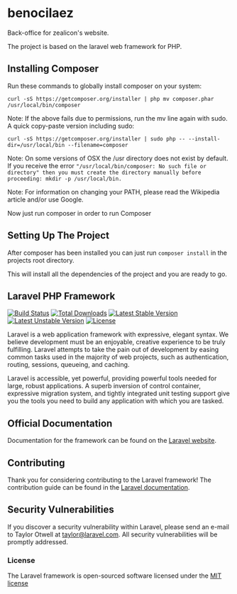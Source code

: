 # benocilaez
Back-office for zealicon's website.

The project is based on the laravel web framework for PHP.

## Installing Composer
Run these commands to globally install composer on your system:

`curl -sS https://getcomposer.org/installer | php
mv composer.phar /usr/local/bin/composer`

Note: If the above fails due to permissions, run the mv line again with sudo.
A quick copy-paste version including sudo:

`curl -sS https://getcomposer.org/installer | sudo php -- --install-dir=/usr/local/bin --filename=composer`

Note: On some versions of OSX the /usr directory does not exist by default. If you receive the error `"/usr/local/bin/composer: No such file or directory" then you must create the directory manually before proceeding: mkdir -p /usr/local/bin.`

Note: For information on changing your PATH, please read the Wikipedia article and/or use Google.

Now just run composer in order to run Composer 

## Setting Up The Project
After composer has been installed you can just run `composer install` in the projects root directory.

This will install all the dependencies of the project and you are ready to go.

## Laravel PHP Framework

[![Build Status](https://travis-ci.org/laravel/framework.svg)](https://travis-ci.org/laravel/framework)
[![Total Downloads](https://poser.pugx.org/laravel/framework/d/total.svg)](https://packagist.org/packages/laravel/framework)
[![Latest Stable Version](https://poser.pugx.org/laravel/framework/v/stable.svg)](https://packagist.org/packages/laravel/framework)
[![Latest Unstable Version](https://poser.pugx.org/laravel/framework/v/unstable.svg)](https://packagist.org/packages/laravel/framework)
[![License](https://poser.pugx.org/laravel/framework/license.svg)](https://packagist.org/packages/laravel/framework)

Laravel is a web application framework with expressive, elegant syntax. We believe development must be an enjoyable, creative experience to be truly fulfilling. Laravel attempts to take the pain out of development by easing common tasks used in the majority of web projects, such as authentication, routing, sessions, queueing, and caching.

Laravel is accessible, yet powerful, providing powerful tools needed for large, robust applications. A superb inversion of control container, expressive migration system, and tightly integrated unit testing support give you the tools you need to build any application with which you are tasked.

## Official Documentation

Documentation for the framework can be found on the [Laravel website](http://laravel.com/docs).

## Contributing

Thank you for considering contributing to the Laravel framework! The contribution guide can be found in the [Laravel documentation](http://laravel.com/docs/contributions).

## Security Vulnerabilities

If you discover a security vulnerability within Laravel, please send an e-mail to Taylor Otwell at taylor@laravel.com. All security vulnerabilities will be promptly addressed.

### License

The Laravel framework is open-sourced software licensed under the [MIT license](http://opensource.org/licenses/MIT)
